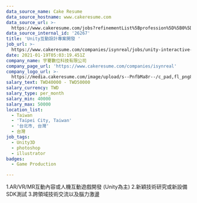 ```yaml
---
data_source_name: Cake Resume
data_source_hostname: www.cakeresume.com
data_source_url: >-
  https://www.cakeresume.com/jobs?refinementList%5Bprofession%5D%5B0%5D=game-production&range%5Bsalary_range%5D%5Bmin%5D=100000
data_source_internal_id: '26267'
title: 'Unity互動設計專案開發 '
job_url: >-
  https://www.cakeresume.com/companies/isynreal/jobs/unity-interactive-design-project-development
date: 2021-01-19T05:03:19.451Z
company_name: 宇騫數位科技有限公司
company_page_url: 'https://www.cakeresume.com/companies/isynreal'
company_logo_url: >-
  https://media.cakeresume.com/image/upload/s--PnfbMa8r--/c_pad,fl_png8,h_200,w_200/v1611032294/azoqthubmvakpoqhoxsb.png
salary_text: TWD40000 - TWD50000
salary_currency: TWD
salary_type: per_month
salary_min: 40000
salary_max: 50000
location_list:
  - Taiwan
  - 'Taipei City, Taiwan'
  - '台北市, 台灣'
  - 台灣
job_tags:
  - Unity3D
  - photoshop
  - illustrator
badges:
  - Game Production

---
```


1.AR/VR/MR互動內容或人機互動遊戲開發 (Unity為主) 2.新穎技術研究或新設備SDK測試 3.跨領域技術交流以及腦力激盪